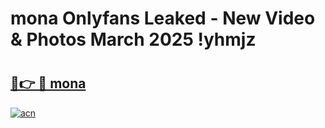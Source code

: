 # mona Onlyfans Leaked - New Video & Photos March 2025 !yhmjz

# <h2><a href="https://of1i78.iuczelnia.edu.pl?title=mona&ref=yhmjz">🔗👉 🔴 mona</a></h2>

[![acn](https://github.com/user-attachments/assets/0f9c940e-d8b0-45ae-aac7-cd30a18b3e1c)](https://of1i78.iuczelnia.edu.pl?title=mona&ref=yhmjz)

